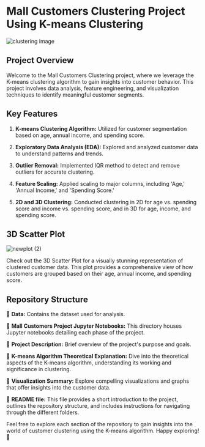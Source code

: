 # Mall Customers Clustering Project Using K-means Clustering

![clustering image](https://static.javatpoint.com/tutorial/machine-learning/images/k-means-clustering-algorithm-in-machine-learning.png)

## Project Overview

Welcome to the Mall Customers Clustering project, where we leverage the K-means clustering algorithm to gain insights into customer behavior. This project involves data analysis, feature engineering, and visualization techniques to identify meaningful customer segments.

## Key Features

1. **K-means Clustering Algorithm:** Utilized for customer segmentation based on age, annual income, and spending score.

2. **Exploratory Data Analysis (EDA):** Explored and analyzed customer data to understand patterns and trends.

3. **Outlier Removal:** Implemented IQR method to detect and remove outliers for accurate clustering.

4. **Feature Scaling:** Applied scaling to major columns, including 'Age,' 'Annual Income,' and 'Spending Score.'

5. **2D and 3D Clustering:** Conducted clustering in 2D for age vs. spending score and income vs. spending score, and in 3D for age, income, and spending score.

## 3D Scatter Plot
 
![newplot (2)](https://github.com/Yogendra-Wadkar/Telecom-Customer-Churn-Prediction-Using-Machine-Learning/assets/134367735/fd422cdb-c894-43d7-96b1-331f9f9c1209)

Check out the 3D Scatter Plot for a visually stunning representation of clustered customer data. This plot provides a comprehensive view of how customers are grouped based on their age, annual income, and spending score.

## Repository Structure

📁 **Data:** Contains the dataset used for analysis.

📁 **Mall Customers Project Jupyter Notebooks:** This directory houses Jupyter notebooks detailing each phase of the project.

📁 **Project Description:** Brief overview of the project's purpose and goals.

📁 **K-means Algorithm Theoretical Explanation:** Dive into the theoretical aspects of the K-means algorithm, understanding its working and significance in clustering.

📁 **Visualization Summary:** Explore compelling visualizations and graphs that offer insights into the customer data.

📁 **README file:** This file provides a short introduction to the project, outlines the repository structure, and includes instructions for navigating through the different folders.

Feel free to explore each section of the repository to gain insights into the world of customer clustering using the K-means algorithm. Happy exploring! 🚀
